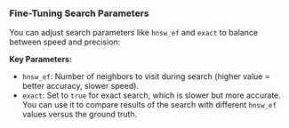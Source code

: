 ### Fine-Tuning Search Parameters

You can adjust search parameters like `hnsw_ef` and `exact` to balance between speed and precision:

**Key Parameters:**
- `hnsw_ef`: Number of neighbors to visit during search (higher value = better accuracy, slower speed).
- `exact`: Set to `true` for exact search, which is slower but more accurate. You can use it to compare results of the search with different `hnsw_ef` values versus the ground truth.

